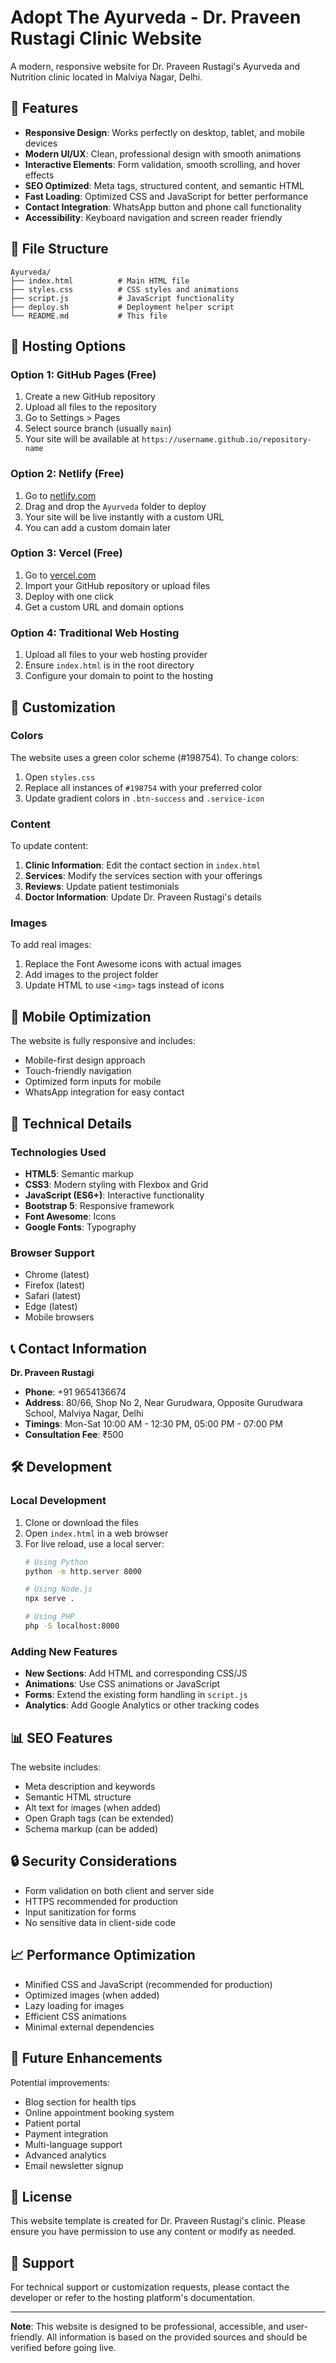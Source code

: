 # Adopt The Ayurveda - Dr. Praveen Rustagi Clinic Website

A modern, responsive website for Dr. Praveen Rustagi's Ayurveda and Nutrition clinic located in Malviya Nagar, Delhi.

## 🌟 Features

- **Responsive Design**: Works perfectly on desktop, tablet, and mobile devices
- **Modern UI/UX**: Clean, professional design with smooth animations
- **Interactive Elements**: Form validation, smooth scrolling, and hover effects
- **SEO Optimized**: Meta tags, structured content, and semantic HTML
- **Fast Loading**: Optimized CSS and JavaScript for better performance
- **Contact Integration**: WhatsApp button and phone call functionality
- **Accessibility**: Keyboard navigation and screen reader friendly

## 📁 File Structure

```
Ayurveda/
├── index.html          # Main HTML file
├── styles.css          # CSS styles and animations
├── script.js           # JavaScript functionality
├── deploy.sh           # Deployment helper script
└── README.md           # This file
```

## 🚀 Hosting Options

### Option 1: GitHub Pages (Free)
1. Create a new GitHub repository
2. Upload all files to the repository
3. Go to Settings > Pages
4. Select source branch (usually `main`)
5. Your site will be available at `https://username.github.io/repository-name`

### Option 2: Netlify (Free)
1. Go to [netlify.com](https://netlify.com)
2. Drag and drop the `Ayurveda` folder to deploy
3. Your site will be live instantly with a custom URL
4. You can add a custom domain later

### Option 3: Vercel (Free)
1. Go to [vercel.com](https://vercel.com)
2. Import your GitHub repository or upload files
3. Deploy with one click
4. Get a custom URL and domain options

### Option 4: Traditional Web Hosting
1. Upload all files to your web hosting provider
2. Ensure `index.html` is in the root directory
3. Configure your domain to point to the hosting

## 🎨 Customization

### Colors
The website uses a green color scheme (#198754). To change colors:
1. Open `styles.css`
2. Replace all instances of `#198754` with your preferred color
3. Update gradient colors in `.btn-success` and `.service-icon`

### Content
To update content:
1. **Clinic Information**: Edit the contact section in `index.html`
2. **Services**: Modify the services section with your offerings
3. **Reviews**: Update patient testimonials
4. **Doctor Information**: Update Dr. Praveen Rustagi's details

### Images
To add real images:
1. Replace the Font Awesome icons with actual images
2. Add images to the project folder
3. Update HTML to use `<img>` tags instead of icons

## 📱 Mobile Optimization

The website is fully responsive and includes:
- Mobile-first design approach
- Touch-friendly navigation
- Optimized form inputs for mobile
- WhatsApp integration for easy contact

## 🔧 Technical Details

### Technologies Used
- **HTML5**: Semantic markup
- **CSS3**: Modern styling with Flexbox and Grid
- **JavaScript (ES6+)**: Interactive functionality
- **Bootstrap 5**: Responsive framework
- **Font Awesome**: Icons
- **Google Fonts**: Typography

### Browser Support
- Chrome (latest)
- Firefox (latest)
- Safari (latest)
- Edge (latest)
- Mobile browsers

## 📞 Contact Information

**Dr. Praveen Rustagi**
- **Phone**: +91 9654136674
- **Address**: 80/66, Shop No 2, Near Gurudwara, Opposite Gurudwara School, Malviya Nagar, Delhi
- **Timings**: Mon-Sat 10:00 AM - 12:30 PM, 05:00 PM - 07:00 PM
- **Consultation Fee**: ₹500

## 🛠️ Development

### Local Development
1. Clone or download the files
2. Open `index.html` in a web browser
3. For live reload, use a local server:
   ```bash
   # Using Python
   python -m http.server 8000
   
   # Using Node.js
   npx serve .
   
   # Using PHP
   php -S localhost:8000
   ```

### Adding New Features
- **New Sections**: Add HTML and corresponding CSS/JS
- **Animations**: Use CSS animations or JavaScript
- **Forms**: Extend the existing form handling in `script.js`
- **Analytics**: Add Google Analytics or other tracking codes

## 📊 SEO Features

The website includes:
- Meta description and keywords
- Semantic HTML structure
- Alt text for images (when added)
- Open Graph tags (can be extended)
- Schema markup (can be added)

## 🔒 Security Considerations

- Form validation on both client and server side
- HTTPS recommended for production
- Input sanitization for forms
- No sensitive data in client-side code

## 📈 Performance Optimization

- Minified CSS and JavaScript (recommended for production)
- Optimized images (when added)
- Lazy loading for images
- Efficient CSS animations
- Minimal external dependencies

## 🎯 Future Enhancements

Potential improvements:
- Blog section for health tips
- Online appointment booking system
- Patient portal
- Payment integration
- Multi-language support
- Advanced analytics
- Email newsletter signup

## 📄 License

This website template is created for Dr. Praveen Rustagi's clinic. Please ensure you have permission to use any content or modify as needed.

## 🤝 Support

For technical support or customization requests, please contact the developer or refer to the hosting platform's documentation.

---

**Note**: This website is designed to be professional, accessible, and user-friendly. All information is based on the provided sources and should be verified before going live. 